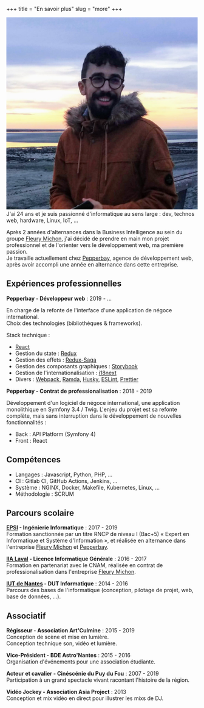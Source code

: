 +++
title = "En savoir plus"
slug = "more"
+++

<div class="avatar left">
    <img src="/img/avatar.jpg" alt="avatar">
</div>
J'ai 24 ans et je suis passionné d'informatique au sens large : dev, technos web, hardware, Linux, IoT, ...

Après 2 années d'alternances dans la Business Intelligence au sein du groupe [Fleury Michon](https://www.fleurymichon.fr/), j'ai décidé de prendre en main mon projet professionnel et de l'orienter vers le développement web, ma première passion.  
Je travaille actuellement chez [Pepperbay](https://www.pepperbay.fr/), agence de développement web, après avoir accompli une année en alternance dans cette entreprise.

## Expériences professionnelles

**Pepperbay - Développeur web** : 2019 - ...

En charge de la refonte de l'interface d'une application de négoce international.  
Choix des technologies (bibliothèques & frameworks).

Stack technique :

- [React](https://reactjs.org/)
- Gestion du state : [Redux](https://redux.js.org/)
- Gestion des effets : [Redux-Saga](https://redux-saga.js.org/)
- Gestion des composants graphiques : [Storybook](https://storybook.js.org/)
- Gestion de l'internationalisation : [i18next](https://www.i18next.com/)
- Divers : [Webpack](https://webpack.js.org/), [Ramda](https://ramdajs.com/), [Husky](https://github.com/typicode/husky), [ESLint](https://eslint.org/), [Prettier](https://prettier.io/)

**Pepperbay - Contrat de professionalisation** : 2018 - 2019

Développement d'un logiciel de négoce international, une application monolithique en Symfony 3.4 / Twig.
L'enjeu du projet est sa refonte complète, mais sans interruption dans le développement de nouvelles fonctionnalités :

- Back : API Platform (Symfony 4)
- Front : React

## Compétences

- Langages : Javascript, Python, PHP, ...
- CI : Gitlab CI, GitHub Actions, Jenkins, ...
- Système : NGINX, Docker, Makefile, Kubernetes, Linux, ...
- Méthodologie : SCRUM

## Parcours scolaire

**[EPSI](http://www.epsi.fr/) - Ingénierie Informatique** : 2017 - 2019  
Formation sanctionnée par un titre RNCP de niveau I (Bac+5) « Expert en Informatique et Système d'Information », et réalisée en alternance dans l'entreprise [Fleury Michon](https://www.fleurymichon.fr/) et [Pepperbay](https://www.pepperbay.fr/).

**[IIA Laval](http://iia-laval.fr/) - Licence Informatique Générale** : 2016 - 2017  
Formation en partenariat avec le CNAM, réalisée en contrat de professionalisation dans l'entreprise [Fleury Michon](https://www.fleurymichon.fr/).

**[IUT de Nantes](https://iutnantes.univ-nantes.fr/formations/dut-bac-2-/dut-informatique-2019469.kjsp) - DUT Informatique** : 2014 - 2016  
Parcours des bases de l'informatique (conception, pilotage de projet, web, base de données, ...).

## Associatif

**Régisseur - Association Art'Culmine** : 2015 - 2019  
Conception de scène et mise en lumière.  
Conception technique son, vidéo et lumière.

**Vice-Président - BDE Astro'Nantes** : 2015 - 2016  
Organisation d'événements pour une association étudiante.

**Acteur et cavalier - Cinéscénie du Puy du Fou** : 2007 - 2019  
Participation à un grand spectacle vivant racontant l'histoire de la région.

**Vidéo Jockey - Association Asia Project** : 2013  
Conception et mix vidéo en direct pour illustrer les mixs de DJ.
